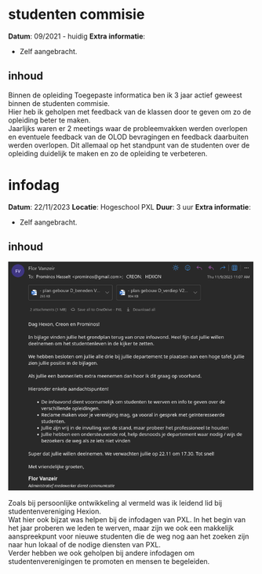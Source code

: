 # studenten commisie
**Datum**: 09/2021 - huidig
**Extra informatie**:
- Zelf aangebracht.

## inhoud
Binnen de opleiding Toegepaste informatica ben ik 3 jaar actief geweest binnen de studenten commisie.  
Hier heb ik geholpen met feedback van de klassen door te geven om zo de opleiding beter te maken.  
Jaarlijks waren er 2 meetings waar de probleemvakken werden overlopen en eventuele feedback van de OLOD bevragingen en feedback daarbuiten werden overlopen. Dit allemaal op het standpunt van de studenten over de opleiding duidelijk te maken en zo de opleiding  te verbeteren.

# infodag
**Datum**: 22/11/2023
**Locatie**: Hogeschool PXL
**Duur**: 3 uur
**Extra informatie**:
- Zelf aangebracht.

## inhoud
<img src="./src/foto_infodag.png" alt="foto inschrijving infodag" width="500"/>

Zoals bij persoonlijke ontwikkeling al vermeld was ik leidend lid bij studentenvereniging Hexion.  
Wat hier ook bijzat was helpen bij de infodagen van PXL. In het begin van het jaar proberen we leden te werven, maar zijn we ook een makkelijk aanspreekpunt voor nieuwe studenten die de weg nog aan het zoeken zijn naar hun lokaal of de nodige diensten van PXL.  
Verder hebben we ook geholpen bij andere infodagen om studentenverenigingen te promoten en mensen te begeleiden.